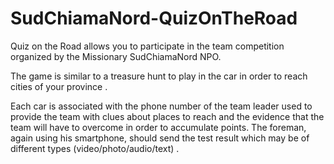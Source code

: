# SudChiamaNord-QuizOnTheRoad

Quiz on the Road allows you to participate in the team competition organized by the Missionary SudChiamaNord NPO.

The game is similar to a treasure hunt to play in the car in order to reach cities of your province .

Each car is associated with the phone number of the team leader used to provide the team with clues about places to reach and the evidence that the team will have to overcome in order to accumulate points. The foreman, again using his smartphone, should send the test result which may be of different types (video/photo/audio/text) .
